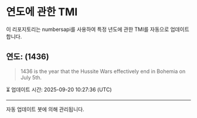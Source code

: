 
# 연도에 관한 TMI

이 리포지토리는 numbersapi를 사용하여 특정 년도에 관한 TMI를 자동으로 업데이트합니다.

## 연도: (1436)
> 1436 is the year that the Hussite Wars effectively end in Bohemia on July 5th.

⏳ 업데이트 시간: 2025-09-20 10:27:36 (UTC)

---
자동 업데이트 봇에 의해 관리됩니다.
